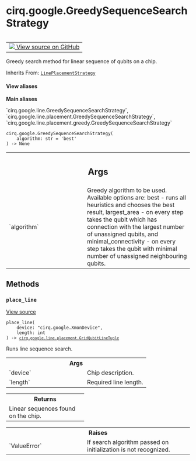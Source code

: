 <div itemscope itemtype="http://developers.google.com/ReferenceObject">
<meta itemprop="name" content="cirq.google.GreedySequenceSearchStrategy" />
<meta itemprop="path" content="Stable" />
<meta itemprop="property" content="__init__"/>
<meta itemprop="property" content="place_line"/>
</div>

# cirq.google.GreedySequenceSearchStrategy

<!-- Insert buttons and diff -->

<table class="tfo-notebook-buttons tfo-api" align="left">

<td>
  <a target="_blank" href="https://github.com/quantumlib/cirq/tree/master/cirq/google/line/placement/greedy.py">
    <img src="https://www.tensorflow.org/images/GitHub-Mark-32px.png" />
    View source on GitHub
  </a>
</td>
</table>



Greedy search method for linear sequence of qubits on a chip.

Inherits From: [`LinePlacementStrategy`](../../cirq/google/LinePlacementStrategy.md)

<section class="expandable">
  <h4 class="showalways">View aliases</h4>
  <p>
<b>Main aliases</b>
<p>`cirq.google.line.GreedySequenceSearchStrategy`, `cirq.google.line.placement.GreedySequenceSearchStrategy`, `cirq.google.line.placement.greedy.GreedySequenceSearchStrategy`</p>
</p>
</section>

<pre class="devsite-click-to-copy prettyprint lang-py tfo-signature-link">
<code>cirq.google.GreedySequenceSearchStrategy(
    algorithm: str = 'best'
) -> None
</code></pre>



<!-- Placeholder for "Used in" -->
    

<!-- Tabular view -->
 <table class="responsive fixed orange">
<colgroup><col width="214px"><col></colgroup>
<tr><th colspan="2"><h2 class="add-link">Args</h2></th></tr>

<tr>
<td>
`algorithm`
</td>
<td>
Greedy algorithm to be used. Available options are:
best - runs all heuristics and chooses the best result,
largest_area - on every step takes the qubit which has connection
with the largest number of unassigned qubits, and
minimal_connectivity - on every step takes the qubit with minimal
number of unassigned neighbouring qubits.
</td>
</tr>
</table>



## Methods

<h3 id="place_line"><code>place_line</code></h3>

<a target="_blank" href="https://github.com/quantumlib/cirq/tree/master/cirq/google/line/placement/greedy.py">View source</a>

<pre class="devsite-click-to-copy prettyprint lang-py tfo-signature-link">
<code>place_line(
    device: "cirq.google.XmonDevice",
    length: int
) -> <a href="../../cirq/google/line/placement/GridQubitLineTuple.md"><code>cirq.google.line.placement.GridQubitLineTuple</code></a>
</code></pre>

Runs line sequence search.


<!-- Tabular view -->
 <table class="responsive fixed orange">
<colgroup><col width="214px"><col></colgroup>
<tr><th colspan="2">Args</th></tr>

<tr>
<td>
`device`
</td>
<td>
Chip description.
</td>
</tr><tr>
<td>
`length`
</td>
<td>
Required line length.
</td>
</tr>
</table>



<!-- Tabular view -->
 <table class="responsive fixed orange">
<colgroup><col width="214px"><col></colgroup>
<tr><th colspan="2">Returns</th></tr>
<tr class="alt">
<td colspan="2">
Linear sequences found on the chip.
</td>
</tr>

</table>



<!-- Tabular view -->
 <table class="responsive fixed orange">
<colgroup><col width="214px"><col></colgroup>
<tr><th colspan="2">Raises</th></tr>

<tr>
<td>
`ValueError`
</td>
<td>
If search algorithm passed on initialization is not
recognized.
</td>
</tr>
</table>





